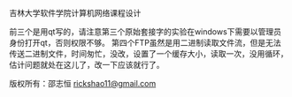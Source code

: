 吉林大学软件学院计算机网络课程设计

前三个是用qt写的，请注意第三个原始套接字的实验在windows下需要以管理员身份打开qt，否则权限不够。
第四个FTP虽然是用二进制读取文件流，但是无法传送二进制文件，时间匆忙，没改，设置了一个缓存大小，读取一次，没用循环，估计问题就处在这儿了，改一下应该就行了。

版权所有：邵志恒 rickshao11@gmail.com